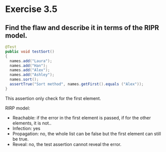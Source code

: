 # Exercise 3.5
## Find the flaw and describe it in terms of the RIPR model. 
```Java
@Test
public void testSort()
{
  names.add("Laura");
  names.add("Han");
  names.add("Alex");
  names.add("Ashley");
  names.sort();
  assertTrue("Sort method", names.getFirst().equals ("Alex"));
}
```

This assertion only check for the first element.

RIRP model:
* Reachable: if the error in the first element is passed, if for the other elements, it is not..
* Infection: yes
* Propagation: no, the whole list can be false but the first element can still be true.
* Reveal: no, the test assertion cannot reveal the error.
